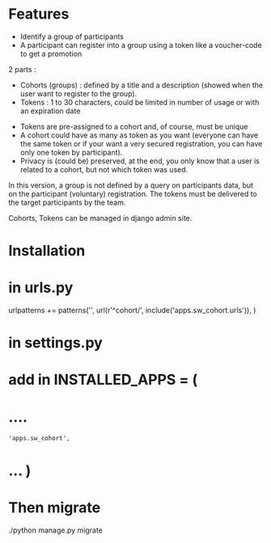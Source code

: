 Features 
==========

- Identify a group of participants
- A participant can register into a group using a token like a voucher-code to get a promotion

2 parts :

 * Cohorts (groups) :  defined by a title and a description (showed when the user want to register to the group).
 * Tokens : 1 to 30 characters, could be limited in number of usage or with an expiration date

- Tokens are pre-assigned to a cohort and, of course, must be unique
- A cohort could have as many as token as you want (everyone can have the same token or if your want a very secured registration, you can have only one token by participant).
- Privacy is (could be) preserved, at the end, you only know that a user is related to a cohort, but not which token was used.

In this version, a group is not defined by a query on participants data, but on the participant (voluntary) registration. 
The tokens must be delivered to the target participants by the team. 

Cohorts, Tokens can be managed in django admin site.

Installation
================

# in urls.py
urlpatterns += patterns('', 
    url(r'^cohort/', include('apps.sw_cohort.urls')),
)

# in settings.py

# add in INSTALLED_APPS = ( 
# ....    
	'apps.sw_cohort',
# ... )

# Then migrate
./python manage.py migrate

